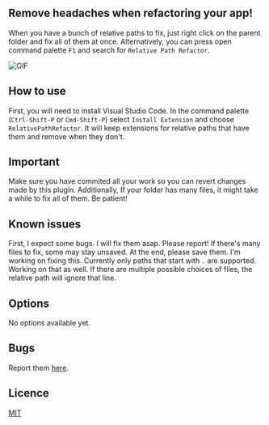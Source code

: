 ## Remove headaches when refactoring your app!
When you have a bunch of relative paths to fix, just right click on the parent folder and fix all of them at once.
Alternatively, you can press open command palette `F1` and search for `Relative Path Refactor`.

![GIF](https://media.giphy.com/media/3oz8xZd3kObS1duwMw/source.gif)

## How to use
First, you will need to install Visual Studio Code. In the command palette (`Ctrl-Shift-P` or `Cmd-Shift-P`) select `Install Extension` and choose `RelativePathRefactor`.
It will keep extensions for relative paths that have them and remove when they don't. 

## Important
Make sure you have commited all your work so you can revert changes made by this plugin. Additionally, If your folder has many files, it might take a while to fix all of them. Be patient!

## Known issues
First, I expect some bugs. I will fix them asap. Please report!
If there's many files to fix, some may stay unsaved. At the end, please save them. I'm working on fixing this.
Currently only paths that start with `.` are supported. Working on that as well.
If there are multiple possible choices of files, the relative path will ignore that line.

## Options
No options available yet. 

## Bugs
Report them [here](https://github.com/jakob101/RelativePathRefactor).

## Licence
[MIT](https://github.com/Microsoft/vscode-go/blob/master/LICENSE)